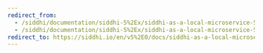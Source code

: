```yaml
---
redirect_from:
  - /siddhi/documentation/siddhi-5%2Ex/siddhi-as-a-local-microservice-5%2Ex
  - /siddhi/documentation/siddhi-5%2Ex/siddhi-as-a-local-microservice-5%2Ex/
redirect_to: https://siddhi.io/en/v5%2E0/docs/siddhi-as-a-local-microservice/
---
```

